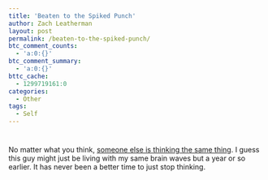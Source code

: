```yaml
---
title: 'Beaten to the Spiked Punch'
author: Zach Leatherman
layout: post
permalink: /beaten-to-the-spiked-punch/
btc_comment_counts:
  - 'a:0:{}'
btc_comment_summary:
  - 'a:0:{}'
bttc_cache:
  - 1299719161:0
categories:
  - Other
tags:
  - Self
---
```

# 

No matter what you think, [someone else is thinking the same thing][1]. I guess this guy might just be living with my same brain waves but a year or so earlier. It has never been a better time to just stop thinking.

 [1]: http://hyku.com/blog/archives/000786.html
